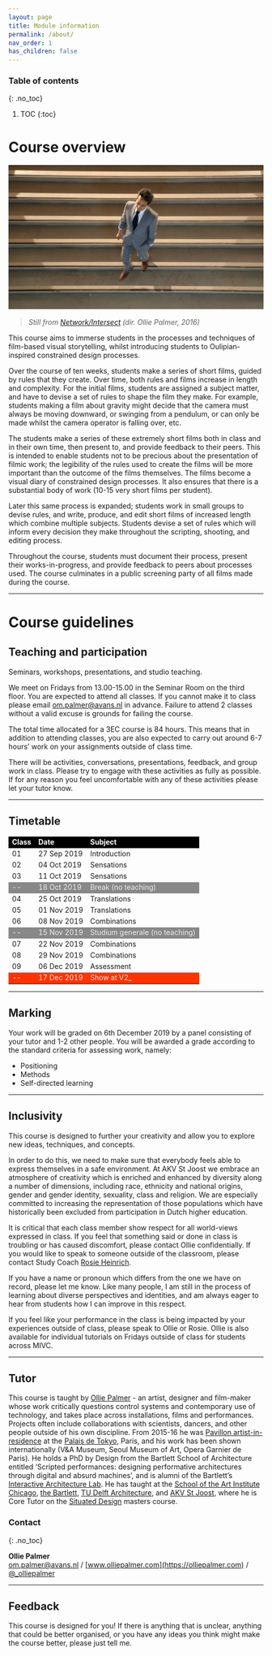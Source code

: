 ```yaml
---
layout: page
title: Module information
permalink: /about/
nav_order: 1
has_children: false
---
```



### Table of contents
{: .no_toc}
1. TOC
{:toc}



# Course overview
![Still from Network/Intersect (2016), dir. Ollie Palmer](/assets/net-int2.jpg)

> *Still from [Network/Intersect](https://olliepalmer.com/network-intersect) (dir. Ollie Palmer, 2016)*

This course aims to immerse students in the processes and techniques of film-based visual storytelling, whilst introducing students to Oulipian-inspired constrained design processes.

Over the course of ten weeks, students make a series of short films, guided by rules that they create. Over time, both rules and films increase in length and complexity. For the initial films, students are assigned a subject matter, and have to devise a set of rules to shape the film they make. For example, students making a film about gravity might decide that the camera must always be moving downward, or swinging from a pendulum, or can only be made whilst the camera operator is falling over, etc.

The students make a series of these extremely short films both in class and in their own time, then present to, and provide feedback to their peers. This is intended to enable students not to be precious about the presentation of filmic work; the legibility of the rules used to create the films will be more important than the outcome of the films themselves. The films become a visual diary of constrained design processes. It also ensures that there is a substantial body of work (10-15 very short films per student).

Later this same process is expanded; students work in small groups to devise rules, and write, produce, and edit short films of increased length which combine multiple subjects. Students devise a set of rules which will inform every decision they make throughout the scripting, shooting, and editing process.

Throughout the course, students must document their process, present their works-in-progress, and provide feedback to peers about processes used. The course culminates in a public screening party of all films made during the course.

---

# Course guidelines





## Teaching and participation

Seminars, workshops, presentations, and studio teaching.

We meet on Fridays from 13.00-15.00 in the Seminar Room on the third floor. You are expected to attend all classes. If you cannot make it to class please email [om.palmer@avans.nl](mailto:om.palmer@avans.nl) in advance. Failure to attend 2 classes without a valid excuse is grounds for failing the course.

The total time allocated for a 3EC course is 84 hours. This means that in addition to attending classes, you are also expected to carry out around 6-7 hours’ work on your assignments outside of class time.

There will be activities, conversations, presentations, feedback, and group work in class. Please try to engage with these activities as fully as possible. If for any reason you feel uncomfortable with any of these activities please let your tutor know.

------



## Timetable



<table>
    <tr>
        <td style="background:#000; color:white"><strong>Class</strong></td>
        <td style="background:#000; color:white"><strong>Date</strong></td>
        <td style="background:#000; color:white"><strong>Subject</strong></td>
    </tr>
    <tr>
        <td>01</td>
        <td>27 Sep 2019</td>
        <td>Introduction</td>
    </tr>
    <tr>
        <td>02</td>
        <td>04 Oct 2019</td>
        <td>Sensations</td>
    </tr>
    <tr>
        <td>03</td>
        <td>11 Oct 2019</td>
        <td>Sensations</td>
    </tr>
    <tr>
        <td style="background:#888; color:#eee">--</td>
        <td style="background:#888; color:#eee">18 Oct 2019</td>
        <td style="background:#888; color:#eee">Break (no teaching)</td>
    </tr>
    <tr>
        <td>04</td>
        <td>25 Oct 2019</td>
        <td>Translations</td>
    </tr>
    <tr>
        <td>05</td>
        <td>01 Nov 2019</td>
        <td>Translations</td>
    </tr>
    <tr>
        <td>06</td>
        <td>08 Nov 2019</td>
        <td>Combinations</td>
    </tr>
    <tr style="bgcolor:#888; color:white">
        <td style="background:#888; color:#eee">--</td>
        <td style="background:#888; color:#eee">15 Nov 2019</td>
        <td style="background:#888; color:#eee">Studium generale (no teaching)</td>
    </tr>
    <tr>
        <td>07</td>
        <td>22 Nov 2019</td>
        <td>Combinations</td>
    </tr>
    <tr>
        <td>08</td>
        <td>29 Nov 2019</td>
        <td>Combinations</td>
    </tr>
    <tr>
        <td>09</td>
        <td>06 Dec 2019</td>
        <td>Assessment</td>
    </tr>
    <tr>
        <td style="background:#f30; color:#eee">--</td>
        <td style="background:#f30; color:#eee">17 Dec 2019</td>
        <td style="background:#f30; color:#eee">Show at V2_</td>
    </tr>
</table>



------

## Marking

Your work will be graded on 6th December 2019 by a panel consisting of your tutor and 1-2 other people. You will be awarded a grade according to the standard criteria for assessing work, namely:

- Positioning
- Methods
- Self-directed learning


------

## Inclusivity

This course is designed to further your creativity and allow you to explore new ideas, techniques, and concepts.

In order to do this, we need to make sure that everybody feels able to express themselves in a safe environment. At AKV St Joost we embrace an atmosphere of creativity which is enriched and enhanced by diversity along a number of dimensions, including race, ethnicity and national origins, gender and gender identity, sexuality, class and religion. We are especially committed to increasing the representation of those populations which have historically been excluded from participation in Dutch higher education.

It is critical that each class member show respect for all world-views expressed in class. If you feel that something said or done in class is troubling or has caused discomfort, please contact Ollie confidentially. If you would like to speak to someone outside of the classroom, please contact Study Coach [Rosie Heinrich](https://www.akvstjoostmasters.nl/community/tutors/rosie-heinrich).

If you have a name or pronoun which differs from the one we have on record, please let me know. Like many people, I am still in the process of learning about diverse perspectives and identities, and am always eager to hear from students how I can improve in this respect.

If you feel like your performance in the class is being impacted by your experiences outside of class, please speak to Ollie or Rosie. Ollie is also available for individual tutorials on Fridays outside of class for students across MIVC.

-----

## Tutor


This course is taught by [Ollie Palmer](https://olliepalmer.com/) - an artist, designer and film-maker whose work critically questions control systems and contemporary use of technology, and takes place across installations, films and performances. Projects often include collaborations with scientists, dancers, and other people outside of his own discipline. From 2015-16 he was [Pavillon artist-in-residence](https://www.palaisdetokyo.com/en/page/ollie-palmer) at the [Palais de Tokyo](https://www.palaisdetokyo.com/), Paris, and his work has been shown internationally (V&A Museum, Seoul Museum of Art, Opera Garnier de Paris). He holds a PhD by Design from the Bartlett School of Architecture entitled ‘Scripted performances: designing performative architectures through digital and absurd machines’, and is alumni of the Bartlett’s [Interactive Architecture Lab](http://www.interactivearchitecture.org/). He has taught at the [School of the Art Institute Chicago](http://www.saic.edu/), [the Bartlett](https://www.ucl.ac.uk/bartlett/), [TU Delft Architecture](https://www.tudelft.nl/en/architecture-and-the-built-environment/), and [AKV St Joost](https://www.akvstjoostmasters.nl/programmes/situated-design), where he is Core Tutor on the [Situated Design](https://www.akvstjoostmasters.nl/programmes/situated-design) masters course.

### Contact
{: .no_toc}

**Ollie Palmer**  
[om.palmer@avans.nl](mailto:om.palmer@avans.nl) / [www.olliepalmer.com](https://olliepalmer.com) / [@_olliepalmer](https://twitter.com/_olliepalmer)

-----

## Feedback

This course is designed for you! If there is anything that is unclear, anything that could be better organised, or you have any ideas you think might make the course better, please just tell me.
